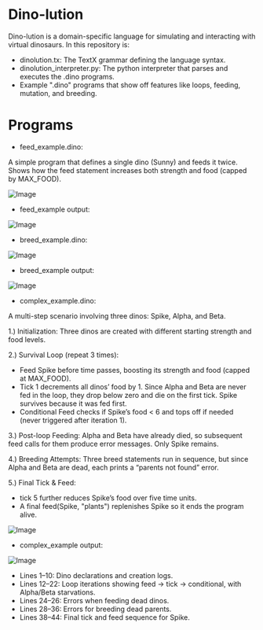# Dino-lution
Dino-lution is a domain-specific language for simulating and interacting with virtual dinosaurs. In this repository is:
* dinolution.tx: The TextX grammar defining the language syntax.
* dinolution_interpreter.py: The python interpreter that parses and executes the .dino programs.
* Example ".dino" programs that show off features like loops, feeding, mutation, and breeding.

# Programs

* feed_example.dino:

A simple program that defines a single dino (Sunny) and feeds it twice. Shows how the feed statement increases both strength and food (capped by MAX_FOOD).

![Image](https://github.com/user-attachments/assets/92dacb6b-038f-45b8-92de-93c6bb66fe9b)

* feed_example output:

![Image](https://github.com/user-attachments/assets/28e91843-23b1-4eb3-b942-efc8c9135c4a)


* breed_example.dino:

![Image](https://github.com/user-attachments/assets/0ec5a192-d6fa-46a6-bc0b-9737e23f1b46)

* breed_example output:

![Image](https://github.com/user-attachments/assets/718de8c9-4cef-427e-a093-bb8be92c03a1)


* complex_example.dino:

A multi-step scenario involving three dinos: Spike, Alpha, and Beta.

1.) Initialization: Three dinos are created with different starting strength and food levels.

2.) Survival Loop (repeat 3 times):
* Feed Spike before time passes, boosting its strength and food (capped at MAX_FOOD).
* Tick 1 decrements all dinos’ food by 1. Since Alpha and Beta are never fed in the loop, they drop below zero and die on the first tick. Spike survives because it was fed first.
* Conditional Feed checks if Spike’s food < 6 and tops off if needed (never triggered after iteration 1).

3.) Post-loop Feeding: Alpha and Beta have already died, so subsequent feed calls for them produce error messages. Only Spike remains.

4.) Breeding Attempts: Three breed statements run in sequence, but since Alpha and Beta are dead, each prints a “parents not found” error.

5.) Final Tick & Feed:
* tick 5 further reduces Spike’s food over five time units.
* A final feed(Spike, "plants") replenishes Spike so it ends the program alive.

![Image](https://github.com/user-attachments/assets/3fb2be7b-4d59-493b-88c2-16d857caba97)

* complex_example output:

![Image](https://github.com/user-attachments/assets/6c5ba9f4-006f-4d3e-ae31-71074b28fe64)

* Lines 1–10: Dino declarations and creation logs.
* Lines 12–22: Loop iterations showing feed → tick → conditional, with Alpha/Beta starvations.
* Lines 24–26: Errors when feeding dead dinos.
* Lines 28–36: Errors for breeding dead parents.
* Lines 38–44: Final tick and feed sequence for Spike.
